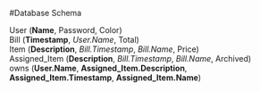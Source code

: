 #Database Schema

User (**Name**, Password, Color)  
Bill (**Timestamp**, *User.Name*, Total)  
Item (**Description**, *Bill.Timestamp*, *Bill.Name*, Price)  
Assigned_Item (**Description**, *Bill.Timestamp*, *Bill.Name*, Archived)  
owns (**User.Name**, **Assigned_Item.Description**, **Assigned_Item.Timestamp**, **Assigned_Item.Name**)